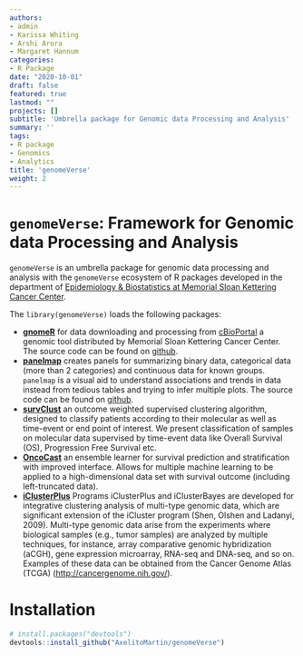 ```yaml
---
authors:
- admin
- Karissa Whiting
- Arshi Arora
- Margaret Hannum
categories:
- R Package
date: "2020-10-01"
draft: false
featured: true
lastmod: ""
projects: []
subtitle: 'Umbrella package for Genomic data Processing and Analysis'
summary: ''
tags:
- R package
- Genomics
- Analytics
title: 'genomeVerse'
weight: 2
---
```


# `genomeVerse`: Framework for Genomic data Processing and Analysis

`genomeVerse` is an umbrella package for genomic data processing and analysis with the `genomeVerse` ecosystem of R packages developed in the department of [Epidemiology & Biostatistics at Memorial Sloan Kettering Cancer Center](https://www.mskcc.org/departments/epidemiology-biostatistics).

The `library(genomeVerse)` loads the following packages:

  - [**gnomeR**](https://axelitomartin.github.io/gnomeR/) for data downloading and processing from [cBioPortal](https://www.cbioportal.org/) a genomic tool distributed by Memorial Sloan Kettering Cancer Center. The source code can be found on [github](https://github.com/AxelitoMartin/gnomeR).
  - [**panelmap**](https://arorarshi.github.io/panelmap/) creates panels for summarizing binary data, categorical data (more than 2 categories) and continuous data for known groups. `panelmap` is a visual aid to understand associations and trends in data instead from tedious tables and trying to infer multiple plots. The source code can be found on [github](https://github.com/arorarshi/panelmap).
  - [**survClust**](https://github.com/arorarshi/survClust) an outcome weighted supervised clustering algorithm, designed to classify patients according to their molecular as well as time-event or end point of interest. We present classification of samples on molecular data supervised by time-event data like Overall Survival (OS), Progression Free Survival etc.
  - [**OncoCast**](https://github.com/AxelitoMartin/OncoCast) an ensemble learner for survival prediction and stratification with improved interface. Allows for multiple machine learning to be applied to a high-dimensional data set with survival outcome (including left-truncated data).
  - [**iClusterPlus**](https://bioconductor.org/packages/release/bioc/html/ensembldb.html) Programs iClusterPlus and iClusterBayes are developed for integrative clustering analysis of multi-type genomic data, which are significant extension of the iCluster program (Shen, Olshen and Ladanyi, 2009). Multi-type genomic data arise from the experiments where biological samples (e.g., tumor samples) are analyzed by multiple techniques, for instance, array comparative genomic hybridization (aCGH), gene expression microarray, RNA-seq and DNA-seq, and so on. Examples of these data can be obtained from the Cancer Genome Atlas (TCGA) (http://cancergenome.nih.gov/).

# Installation

``` r
# install.packages("devtools")
devtools::install_github("AxelitoMartin/genomeVerse")
```
